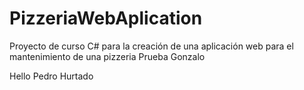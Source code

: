 # PizzeriaWebAplication
Proyecto de curso C# para la creación de una aplicación web para el mantenimiento de una pizzeria
Prueba Gonzalo

Hello Pedro Hurtado

